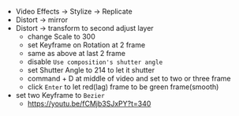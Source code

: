 

- Video Effects -> Stylize -> Replicate
- Distort -> mirror
- Distort -> transform to second adjust layer
  - change Scale to 300
  - set Keyframe on Rotation at 2 frame
  - same as above at last 2 frame
  - disable `Use composition's shutter angle`
  - set Shutter Angle to 214 to let it shutter
  - command + D at middle of video and set to two or three frame
  - click `Enter` to let red(lag) frame to be green frame(smooth)
- set two Keyframe to `Bezier`
  - https://youtu.be/fCMjb3SJxPY?t=340